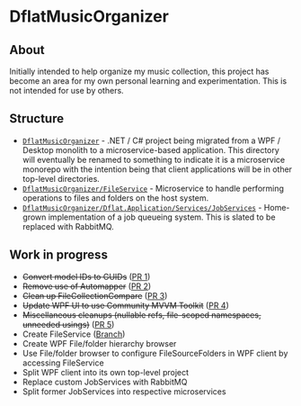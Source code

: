 # DflatMusicOrganizer

## About
Initially intended to help organize my music collection, this project has become an area for my own personal learning and
experimentation.  This is not intended for use by others.

## Structure
- [`DflatMusicOrganizer`](DflatMusicOrganizer/) - .NET / C# project being migrated from a WPF / Desktop monolith to a microservice-based application.  This directory will eventually be renamed to something to indicate it is a microservice monorepo with the intention being that client applications will be in other top-level directories.
- [`DflatMusicOrganizer/FileService`](https://github.com/jaredlash/DflatMusicOrganizer/tree/File-Service-API/DflatMusicOrganizer/FileService) - Microservice to handle performing operations to files and folders on the host system.
- [`DflatMusicOrganizer/Dflat.Application/Services/JobServices`](DflatMusicOrganizer/Dflat.Application/Services/JobServices/) - Home-grown implementation of a job queueing system.  This is slated to be replaced with RabbitMQ.

## Work in progress
- ~~Convert model IDs to GUIDs~~ ([PR 1](https://github.com/jaredlash/DflatMusicOrganizer/pull/1))
- ~~Remove use of Automapper~~ ([PR 2](https://github.com/jaredlash/DflatMusicOrganizer/pull/2))
- ~~Clean up FileCollectionCompare~~ ([PR 3](https://github.com/jaredlash/DflatMusicOrganizer/pull/3))
- ~~Update WPF UI to use Community MVVM Toolkit~~ ([PR 4](https://github.com/jaredlash/DflatMusicOrganizer/pull/4))
- ~~Miscellaneous cleanups (nullable refs, file-scoped namespaces, unneeded usings)~~ ([PR 5](https://github.com/jaredlash/DflatMusicOrganizer/pull/5))
- Create FileService ([Branch](https://github.com/jaredlash/DflatMusicOrganizer/tree/File-Service-API))
- Create WPF File/folder hierarchy browser
- Use File/folder browser to configure FileSourceFolders in WPF client by accessing FileService
- Split WPF client into its own top-level project
- Replace custom JobServices with RabbitMQ
- Split former JobServices into respective microservices